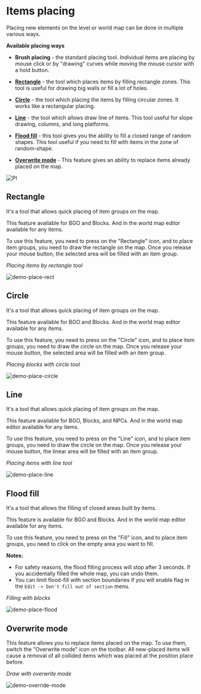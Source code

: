 # Items placing

Placing new elements on the level or world map can be done in multiple various ways.

**Available placing ways**
- **Brush placing** - the standard placing tool. Individual items are placing by mouse click or by "drawing" curves while moving the mouse cursor with a hold button.

- **[Rectangle](#rectangle)** - the tool which places items by filling rectangle zones. This tool is useful for drawing big walls or fill a lot of holes.

- **[Circle](#circle)** - the tool which placing the items by filling circular zones. It works like a rectangular placing.

- **[Line](#line)** - the tool which allows draw line of items. This tool useful for slope drawing, columns, and long platforms.

- **[Flood fill](#flood-fill)** - this tool gives you the ability to fill a closed range of random shapes. This tool useful if you need to fill with items in the zone of random-shape.

- **[Overwrite mode](#overwrite-mode)** - This feature gives an ability to replace items already placed on the map.


![PI](../../screenshots/LevelEditing/Items/PlacingTools.png ':no-zoom')


## Rectangle

It's a tool that allows quick placing of item groups on the map.

This feature available for BGO and Blocks. And in the world map editor available for any items.

To use this feature, you need to press on the "Rectangle" icon, and to place item groups, you need to draw the rectangle on the map. Once you release your mouse button, the selected area will be filled with an item group.

_Placing items by rectangle tool_

![demo-place-rect](../demos/demo-place-rect.gif)


## Circle

It's a tool that allows quick placing of item groups on the map.

This feature available for BGO and Blocks. And in the world map editor available for any items.

To use this feature, you need to press on the "Circle" icon, and to place item groups, you need to draw the circle on the map. Once you release your mouse button, the selected area will be filled with an item group.

_Placing blocks with circle tool_

![demo-place-circle](../demos/demo-place-circle.gif)


## Line

It's a tool that allows quick placing of item groups on the map.

This feature available for BGO, Blocks, and NPCs. And in the world map editor available for any items.

To use this feature, you need to press on the "Line" icon, and to place item groups, you need to draw the circle on the map. Once you release your mouse button, the linear area will be filled with an item group.

_Placing items with line tool_

![demo-place-line](../demos/demo-place-line.gif)


## Flood fill

It's a tool that allows the filling of closed areas built by items.

This feature is available for BGO and Blocks. And in the world map editor available for any items.

To use this feature, you need to press on the "Fill" icon, and to place item groups, you need to click on the empty area you want to fill.

**Notes:**
- For safety reasons, the flood filling process will stop after 3 seconds. If you accidentally filled the whole map, you can undo them.
- You can limit flood-fill with section boundaries if you will enable flag in the `Edit -> Don't fill out of section` menu.

_Filling with blocks_

![demo-place-flood](../demos/demo-place-flood.gif)


## Overwrite mode

This feature allows you to replace items placed on the map. To use them, switch the "Overwrite mode" icon on the toolbar. All new-placed items will cause a removal of all collided items which was placed at the position place before.

_Draw with overwrite mode_

![demo-override-mode](../demos/demo-override-mode.gif)

